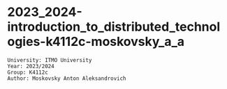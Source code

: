 # 2023_2024-introduction_to_distributed_technologies-k4112c-moskovsky_a_a

```
University: ITMO University
Year: 2023/2024
Group: K4112c
Author: Moskovsky Anton Aleksandrovich
```